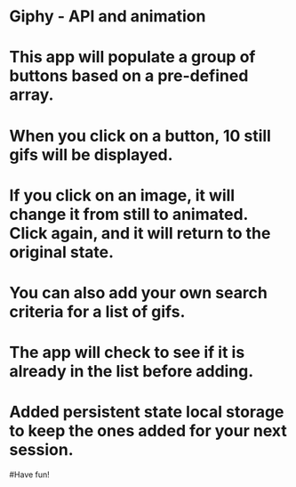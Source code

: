 # Giphy - API and animation
# This app will populate a group of buttons based on a pre-defined array.
# When you click on a button, 10 still gifs will be displayed.
# If you click on an image, it will change it from still to animated.  Click again, and it will return to the original state.
# You can also add your own search criteria for a list of gifs.
# The app will check to see if it is already in the list before adding.

# Added persistent state local storage to keep the ones added for your next session.

#Have fun!